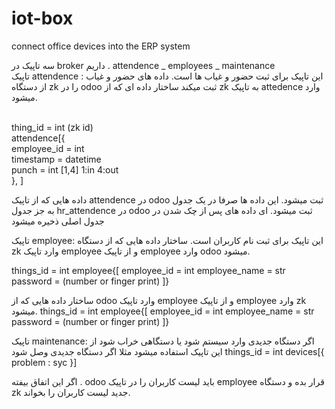 # iot-box
connect office devices into the ERP system

سه تاپیک در broker داریم . attendence _ employees _ maintenance 
<br />
تاپیک attendence : 
این تاپیک برای ثبت حضور و غیاب ها است. داده های حضور و غیاب از دستگاه zk را در odoo ثبت میکند
ساختار داده ای که از zk به تاپیک attedence وارد میشود. 
<br /><br />


thing_id = int (zk id) <br />
attendence[{  <br />
  employee_id = int  <br />
  timestamp = datetime  <br />
  punch = int [1,4] 1:in 4:out  <br />
}, ]  <br />

داده هایی که از تاپیک attendence  در odoo ثبت میشود. این داده ها صرفا در یک جدول به جز جدول hr_attendence در odoo ثبت میشود.  ای داده های پس از چک شدن در جدول اصلی ذخیره میشود  <br />


تاپیک employee: این تاپیک برای ثبت نام کاربران است. 
ساختار داده هایی که از دستگاه zk وارد تاپیک employee و از تاپیک employee وارد odoo میشود.


things_id = int
employee{[
  employee_id = int
  employee_name = str
  password = (number or finger print)
]}

ساختار داده هایی که از odoo وارد تاپیک employee و از تاپیک employee وارد zk میشود.
things_id = int
employee{[
  employee_id = int
  employee_name = str
  password = (number or finger print)
]}



تاپیک maintenance: اگر دستگاه جدیدی وارد سیستم شود یا دستگاهی خراب شود از این تاپیک استفاده میشود
مثلا اگر دستگاه جدیدی وصل شود
things_id = int
devices[{
  problem : syc
}]

اگر این اتفاق بیفته . odoo باید لیست کاربران را در تاپیک employee قرار بده و دستگاه zk جدید لیست کاربران را بخواند. 
